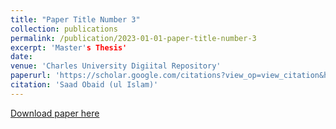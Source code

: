 ```yaml
---
title: "Paper Title Number 3"
collection: publications
permalink: /publication/2023-01-01-paper-title-number-3
excerpt: 'Master's Thesis'
date: 
venue: 'Charles University Digiital Repository'
paperurl: 'https://scholar.google.com/citations?view_op=view_citation&hl=en&user=9VFgQ24AAAAJ&citation_for_view=9VFgQ24AAAAJ:UeHWp8X0CEIC'
citation: 'Saad Obaid (ul Islam)'
---
```

[Download paper here](https://scholar.google.com/citations?view_op=view_citation&hl=en&user=9VFgQ24AAAAJ&citation_for_view=9VFgQ24AAAAJ:UeHWp8X0CEIC)
